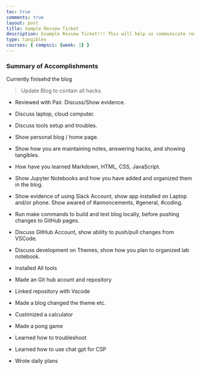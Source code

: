 ```yaml
---
toc: true
comments: true
layout: post
title: Sample Review Ticket
description: Example Review Ticket!!! This will help us communicate results.
type: tangibles
courses: { compsci: {week: 1} }
---
```


### Summary of Accomplishments
Currently finisehd the blog


> Update Blog to contain all hacks.  
- Reviewed with Pair.  Discuss/Show evidence.
- Discuss laptop, cloud computer.
- Discuss tools setup and troubles.
- Show personal blog / home page.
- Show how you are maintaining notes, answering hacks, and showing tangibles.  
- How have you learned Markdown, HTML, CSS, JavaScript.
- Show Jupyter Notebooks and how you have added and organized them in the blog.
- Show evidence of using Slack Account, show app installed on Laptop and/or phone.  Show awared of #annoncements, #general, #coding.
- Run make commands to build and test blog locally, before pushing changes to GitHub pages.
- Discuss GitHub Account, show ability to push/pull changes from VSCode.
- Discuss development on Themes, show how you plan to organized lab notebook.

- Installed All tools
- Made an Git hub acount and repository 
- Linked repository with Vscode
- Made a blog changed the theme etc.
- Custimized a calculator 
- Made a pong game 
- Learned how to troubleshoot
- Learned how to use chat gpt for CSP
- Wrote daily plans
